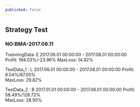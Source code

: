 ```yaml
---
published: false
---
```

## Strategy Test
### NO:BMA-2017.08.11

TrainningData: E	2017.06.01 00:00:00 - 2017.08.01 00:00:00	
Profit: 194.03%/-23.96%	
MaxLoss: 14.92%

TestData_1	: L	2017.06.01 00:00:00 - 2017.08.01 00:00:00
Profit: 6.54%/67.05%	
MaxLoss: 29.82%

TestData_2	: B	2017.01.01 00:00:00 - 2017.06.01 00:00:00
Profit: 58.49%/128.72%	
MaxLoss: 28.90%



